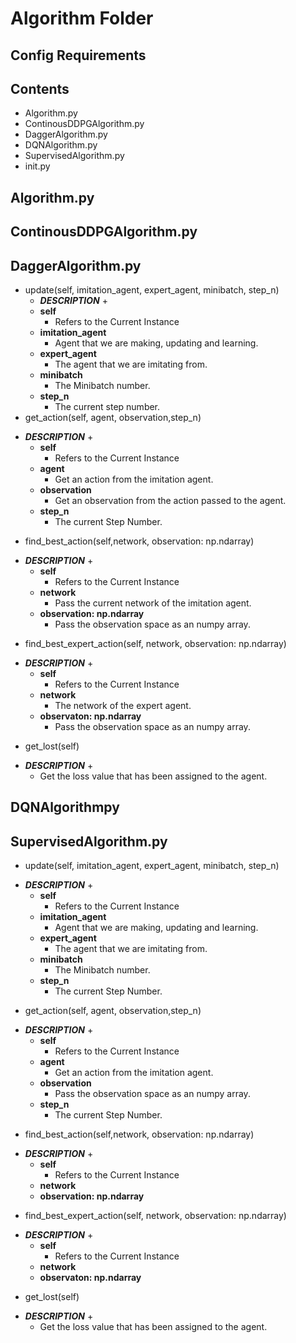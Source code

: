 # Algorithm Folder
## Config Requirements
## Contents
*   Algorithm.py
*   ContinousDDPGAlgorithm.py
*   DaggerAlgorithm.py
*   DQNAlgorithm.py
*   SupervisedAlgorithm.py
*   init.py  

##  Algorithm.py

##  ContinousDDPGAlgorithm.py

##  DaggerAlgorithm.py
*   update(self, imitation_agent, expert_agent, minibatch, step_n)
    -   ***DESCRIPTION***
        +
    -   **self**
        +   Refers to the Current Instance
    -   **imitation_agent**
        +   Agent that we are making, updating and learning. 
    -   **expert_agent**
        +   The agent that we are imitating from.
    -   **minibatch**
        +   The Minibatch number.
    -   **step_n**
        +   The current step number.
*   get_action(self, agent, observation,step_n)
-   ***DESCRIPTION***
        +
    -   **self**
        +   Refers to the Current Instance
    -   **agent**
        +   Get an action from the imitation agent.
    -   **observation**
        +   Get an observation from the action passed to the agent.
    -   **step_n**
        +   The current Step Number.
*   find_best_action(self,network, observation: np.ndarray)
-   ***DESCRIPTION***
        +
    -   **self**
        +   Refers to the Current Instance
    -   **network**
        +   Pass the current network of the imitation agent. 
    -   **observation: np.ndarray**
        +   Pass the observation space as an numpy array.
*   find_best_expert_action(self, network, observation: np.ndarray)
-   ***DESCRIPTION***
        +
    -   **self**
        +   Refers to the Current Instance
    -   **network**
        +   The network of the expert agent.
    -   **observaton: np.ndarray**
         +   Pass the observation space as an numpy array.
*   get_lost(self)
-   ***DESCRIPTION***
        +
    -   Get the loss value that has been assigned to the agent. 

##  DQNAlgorithmpy

##  SupervisedAlgorithm.py
*   update(self, imitation_agent, expert_agent, minibatch, step_n)
-   ***DESCRIPTION***
        +
    -   **self**
        +   Refers to the Current Instance
    -   **imitation_agent**
        +   Agent that we are making, updating and learning. 
    -   **expert_agent**
        +   The agent that we are imitating from.
    -   **minibatch**
        +   The Minibatch number.
    -   **step_n**
        +   The current Step Number.
*   get_action(self, agent, observation,step_n)
-   ***DESCRIPTION***
        +
    -   **self**
        +   Refers to the Current Instance
    -   **agent**
        +   Get an action from the imitation agent.
    -   **observation**
        +   Pass the observation space as an numpy array.
    -   **step_n**
        +   The current Step Number.
*   find_best_action(self,network, observation: np.ndarray)
-   ***DESCRIPTION***
        +
    -   **self**
        +   Refers to the Current Instance
    -   **network**
    -   **observation: np.ndarray**
*   find_best_expert_action(self, network, observation: np.ndarray)
-   ***DESCRIPTION***
        +
    -   **self**
        +   Refers to the Current Instance
    -   **network**
    -   **observaton: np.ndarray**
*   get_lost(self)
-   ***DESCRIPTION***
        +
    -   Get the loss value that has been assigned to the agent. 
    